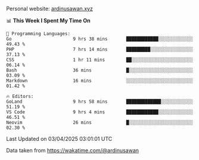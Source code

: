 Personal website: [ardinusawan.xyz](https://ardinusawan.xyz)

<!--START_SECTION:waka-->
📊 **This Week I Spent My Time On** 

```text
💬 Programming Languages: 
Go                       9 hrs 38 mins       ████████████░░░░░░░░░░░░░   49.43 % 
PHP                      7 hrs 14 mins       █████████░░░░░░░░░░░░░░░░   37.13 % 
CSS                      1 hr 11 mins        ██░░░░░░░░░░░░░░░░░░░░░░░   06.14 % 
Bash                     36 mins             █░░░░░░░░░░░░░░░░░░░░░░░░   03.09 % 
Markdown                 16 mins             ░░░░░░░░░░░░░░░░░░░░░░░░░   01.42 % 

🔥 Editors: 
GoLand                   9 hrs 58 mins       █████████████░░░░░░░░░░░░   51.19 % 
VS Code                  9 hrs 4 mins        ████████████░░░░░░░░░░░░░   46.51 % 
Neovim                   26 mins             █░░░░░░░░░░░░░░░░░░░░░░░░   02.30 % 
```


 Last Updated on 03/04/2025 03:01:01 UTC
<!--END_SECTION:waka-->
Data taken from https://wakatime.com/@ardinusawan
